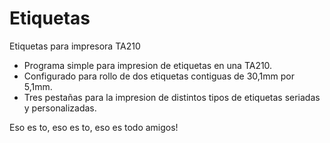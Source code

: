 # Etiquetas
Etiquetas para impresora TA210

* Programa simple para impresion de etiquetas en una TA210.
* Configurado para rollo de dos etiquetas contiguas de 30,1mm por 5,1mm.
* Tres pestañas para la impresion de distintos tipos de etiquetas seriadas y personalizadas.


Eso es to, eso es to, eso es todo amigos!
